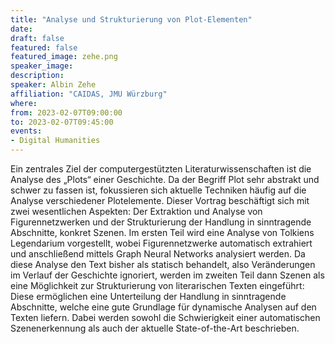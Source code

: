 ```yaml
---
title: "Analyse und Strukturierung von Plot-Elementen"
date:
draft: false
featured: false
featured_image: zehe.png
speaker_image:
description:
speaker: Albin Zehe
affiliation: "CAIDAS, JMU Würzburg"
where:
from: 2023-02-07T09:00:00
to: 2023-02-07T09:45:00
events:
- Digital Humanities
---
```



Ein zentrales Ziel der computergestützten Literaturwissenschaften ist die Analyse des „Plots“ einer Geschichte. Da der Begriff Plot sehr abstrakt und schwer zu fassen ist, fokussieren sich aktuelle Techniken häufig auf die Analyse verschiedener Plotelemente. Dieser Vortrag beschäftigt sich mit zwei wesentlichen Aspekten: Der Extraktion und Analyse von Figurennetzwerken und der Strukturierung der Handlung in sinntragende Abschnitte, konkret Szenen.
Im ersten Teil wird eine Analyse von Tolkiens Legendarium vorgestellt, wobei Figurennetzwerke automatisch extrahiert und anschließend mittels Graph Neural Networks analysiert werden.
Da diese Analyse den Text bisher als statisch behandelt, also Veränderungen im Verlauf der Geschichte ignoriert, werden im zweiten Teil dann Szenen als eine Möglichkeit zur Strukturierung von literarischen Texten eingeführt: Diese ermöglichen eine Unterteilung der Handlung in sinntragende Abschnitte, welche eine gute Grundlage für dynamische Analysen auf den Texten liefern. Dabei werden sowohl die Schwierigkeit einer automatischen Szenenerkennung als auch der aktuelle State-of-the-Art beschrieben.
